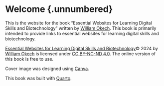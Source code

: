 # Welcome {.unnumbered}

This is the website for the book “Essential Websites for Learning Digital Skills and Biotechnology” written by [William Okech](https://www.williamokech.com). This book is primarily intended to provide links to essential websites for learning digital skills and biotechnology.

[Essential Websites for Learning Digital Skills and Biotechnology](https://wokech.github.io/essential_websites)© 2024 by [William Okech](https://www.williamokech.com/) is licensed under [CC BY-NC-ND 4.0](http://creativecommons.org/licenses/by-nc-nd/4.0/?ref=chooser-v1). The online version of this book is free to use.

Cover image was designed using [Canva](https://www.canva.com/).

This book was built with [Quarto](https://quarto.org/).
